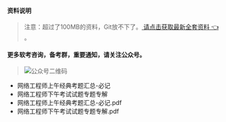 #### 资料说明
> 注意：超过了100MB的资料，Git放不下了。[ 请点击获取最新全套资料 👈  ](https://91ke.cn/)。 


#### 更多软考咨询，备考群，重要通知，请关注公众号。
> ![公众号二维码](https://chaidingoss.oss-cn-hangzhou.aliyuncs.com/qrcode.jpg)

 -  网络工程师上午经典考题汇总-必记
 -  网络工程师下午考试试题专题专解
 -  网络工程师上午经典考题汇总-必记.pdf
 -  网络工程师下午考试试题专题专解.pdf
